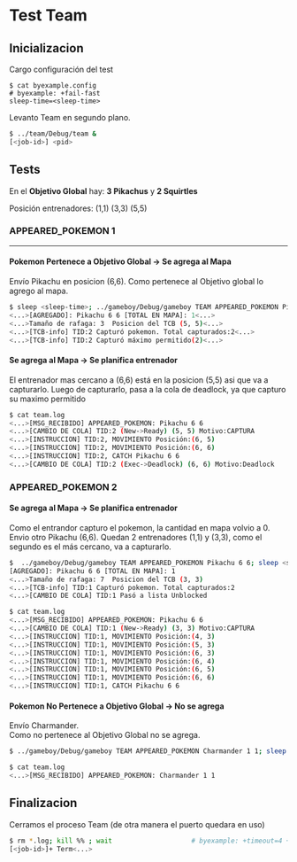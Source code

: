 # Test Team

## Inicializacion

Cargo configuración del test

```shell
$ cat byexample.config                                                  # byexample: +fail-fast
sleep-time=<sleep-time>
```

Levanto Team en segundo plano.

```bash
$ ../team/Debug/team &
[<job-id>] <pid>
```

## Tests

En el **Objetivo Global** hay: **3 Pikachus** y **2 Squirtles**

Posición entrenadores: (1,1) (3,3) (5,5)

### APPEARED_POKEMON 1

- - -

#### Pokemon Pertenece a Objetivo Global -> Se agrega al Mapa

Envío Pikachu en posicion (6,6). Como pertenece al Objetivo global lo agrego al mapa.

```bash
$ sleep <sleep-time>; ../gameboy/Debug/gameboy TEAM APPEARED_POKEMON Pikachu 6 6; sleep <sleep-time> # byexample: +timeout=7 +paste +fail-fast
<...>[AGREGADO]: Pikachu 6 6 [TOTAL EN MAPA]: 1<...>
<...>Tamaño de rafaga: 3  Posicion del TCB (5, 5)<...>
<...>[TCB-info] TID:2 Capturó pokemon. Total capturados:2<...>
<...>[TCB-info] TID:2 Capturó máximo permitido(2)<...>
```

#### Se agrega al Mapa -> Se planifica entrenador

El entrenador mas cercano a (6,6) está en la posicion (5,5) asi que va a capturarlo.
Luego de capturarlo, pasa a la cola de deadlock, ya que capturo su maximo permitido

```bash
$ cat team.log
<...>[MSG_RECIBIDO] APPEARED_POKEMON: Pikachu 6 6
<...>[CAMBIO DE COLA] TID:2 (New->Ready) (5, 5) Motivo:CAPTURA
<...>[INSTRUCCION] TID:2, MOVIMIENTO Posición:(6, 5)
<...>[INSTRUCCION] TID:2, MOVIMIENTO Posición:(6, 6)
<...>[INSTRUCCION] TID:2, CATCH Pikachu 6 6
<...>[CAMBIO DE COLA] TID:2 (Exec->Deadlock) (6, 6) Motivo:Deadlock
```

### APPEARED_POKEMON 2

#### Se agrega al Mapa -> Se planifica entrenador 

Como el entrandor capturo el pokemon, la cantidad en mapa volvio a 0.
Envio otro Pikachu (6,6). Quedan 2 entrenadores (1,1) y (3,3), como el segundo es el más cercano, va a capturarlo.

```bash
$  ../gameboy/Debug/gameboy TEAM APPEARED_POKEMON Pikachu 6 6; sleep <sleep-time> # byexample: +timeout=4 +paste +fail-fast
[AGREGADO]: Pikachu 6 6 [TOTAL EN MAPA]: 1
<...>Tamaño de rafaga: 7  Posicion del TCB (3, 3)
<...>[TCB-info] TID:1 Capturó pokemon. Total capturados:2
<...>[CAMBIO DE COLA] TID:1 Pasó a lista Unblocked
```

```bash
$ cat team.log
<...>[MSG_RECIBIDO] APPEARED_POKEMON: Pikachu 6 6
<...>[CAMBIO DE COLA] TID:1 (New->Ready) (3, 3) Motivo:CAPTURA
<...>[INSTRUCCION] TID:1, MOVIMIENTO Posición:(4, 3)
<...>[INSTRUCCION] TID:1, MOVIMIENTO Posición:(5, 3)
<...>[INSTRUCCION] TID:1, MOVIMIENTO Posición:(6, 3)
<...>[INSTRUCCION] TID:1, MOVIMIENTO Posición:(6, 4)
<...>[INSTRUCCION] TID:1, MOVIMIENTO Posición:(6, 5)
<...>[INSTRUCCION] TID:1, MOVIMIENTO Posición:(6, 6)
<...>[INSTRUCCION] TID:1, CATCH Pikachu 6 6

```

#### Pokemon No Pertenece a Objetivo Global -> No se agrega

Envío Charmander.  
Como no pertenece al Objetivo Global no se agrega.

```bash
$ ../gameboy/Debug/gameboy TEAM APPEARED_POKEMON Charmander 1 1; sleep <sleep-time> # byexample: +timeout=4 +paste +fail-fast
```

```bash
$ cat team.log
<...>[MSG_RECIBIDO] APPEARED_POKEMON: Charmander 1 1
```

## Finalizacion

Cerramos el proceso Team (de otra manera el puerto quedara en uso)

```bash
$ rm *.log; kill %% ; wait                    # byexample: +timeout=4 +norm-ws +paste -skip
[<job-id>]+ Term<...>
```
